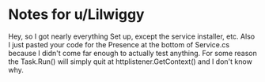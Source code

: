 # Notes for u/Lilwiggy
Hey, so I got nearly everything Set up, except the service installer, etc.
Also I just pasted your code for the Presence at the bottom of Service.cs because I didn't come far enough to actually test anything.
For some reason the Task.Run() will simply quit at httplistener.GetContext() and I don't know why.

